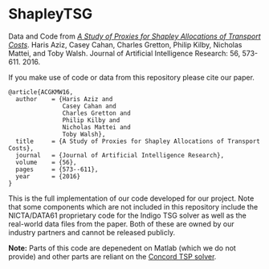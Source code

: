 # ShapleyTSG
Data and Code from *[A Study of Proxies for Shapley Allocations of Transport Costs](https://jair.org/index.php/jair/article/view/11018)*. Haris Aziz, Casey Cahan, Charles Gretton, Philip Kilby, Nicholas Mattei, and Toby Walsh.  Journal of Artificial Intelligence Research: 56, 573-611. 2016.

If you make use of code or data from this repository please cite our paper.
```
@article{ACGKMW16,
  author    = {Haris Aziz and
               Casey Cahan and
               Charles Gretton and
               Philip Kilby and
               Nicholas Mattei and
               Toby Walsh},
  title     = {A Study of Proxies for Shapley Allocations of Transport Costs},
  journal   = {Journal of Artificial Intelligence Research},
  volume    = {56},
  pages     = {573--611},
  year      = {2016}
}
```

This is the full implementation of our code developed for our project.  Note that some components which are not included in this repository include the NICTA/DATA61 proprietary code for the Indigo TSG solver as well as the real-world data files from the paper.  Both of these are owned by our industry partners and cannot be released publicly.

**Note:** Parts of this code are depenedent on Matlab (which we do not provide) and other parts are reliant on the [Concord TSP solver](http://www.math.uwaterloo.ca/tsp/concorde.html).